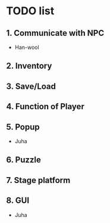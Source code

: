 # TODO list
## 1. Communicate with NPC
+ Han-wool
## 2. Inventory
## 3. Save/Load
## 4. Function of Player
## 5. Popup
+ Juha
## 6. Puzzle
## 7. Stage platform
## 8. GUI
+ Juha
